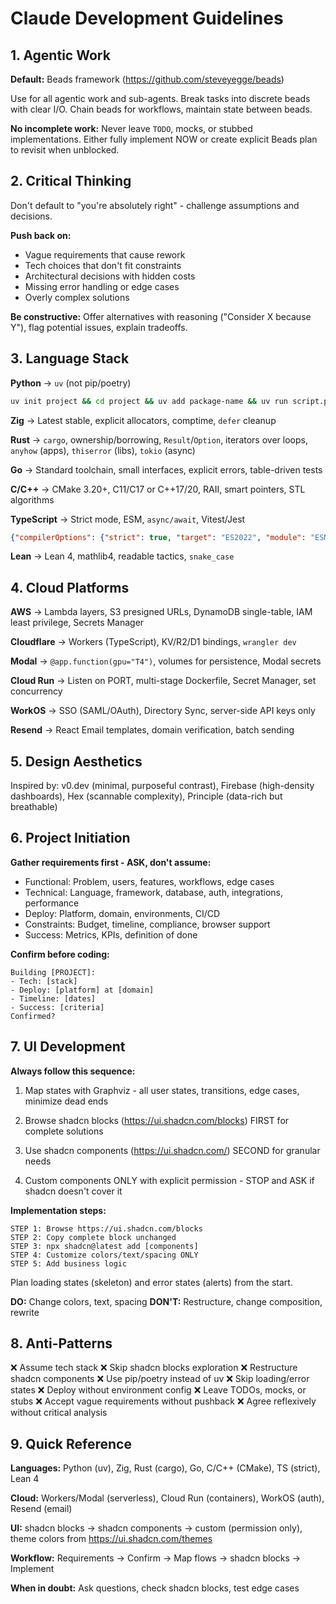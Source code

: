 # Claude Development Guidelines

## 1. Agentic Work
**Default:** Beads framework (https://github.com/steveyegge/beads)

Use for all agentic work and sub-agents. Break tasks into discrete beads with clear I/O. Chain beads for workflows, maintain state between beads.

**No incomplete work:** Never leave `TODO`, mocks, or stubbed implementations. Either fully implement NOW or create explicit Beads plan to revisit when unblocked.

## 2. Critical Thinking
Don't default to "you're absolutely right" - challenge assumptions and decisions.

**Push back on:**
- Vague requirements that cause rework
- Tech choices that don't fit constraints
- Architectural decisions with hidden costs
- Missing error handling or edge cases
- Overly complex solutions

**Be constructive:** Offer alternatives with reasoning ("Consider X because Y"), flag potential issues, explain tradeoffs.

## 3. Language Stack

**Python** → `uv` (not pip/poetry)
```bash
uv init project && cd project && uv add package-name && uv run script.py
```

**Zig** → Latest stable, explicit allocators, comptime, `defer` cleanup

**Rust** → `cargo`, ownership/borrowing, `Result`/`Option`, iterators over loops, `anyhow` (apps), `thiserror` (libs), `tokio` (async)

**Go** → Standard toolchain, small interfaces, explicit errors, table-driven tests

**C/C++** → CMake 3.20+, C11/C17 or C++17/20, RAII, smart pointers, STL algorithms

**TypeScript** → Strict mode, ESM, `async/await`, Vitest/Jest
```json
{"compilerOptions": {"strict": true, "target": "ES2022", "module": "ESNext"}}
```

**Lean** → Lean 4, mathlib4, readable tactics, `snake_case`

## 4. Cloud Platforms

**AWS** → Lambda layers, S3 presigned URLs, DynamoDB single-table, IAM least privilege, Secrets Manager

**Cloudflare** → Workers (TypeScript), KV/R2/D1 bindings, `wrangler dev`

**Modal** → `@app.function(gpu="T4")`, volumes for persistence, Modal secrets

**Cloud Run** → Listen on PORT, multi-stage Dockerfile, Secret Manager, set concurrency

**WorkOS** → SSO (SAML/OAuth), Directory Sync, server-side API keys only

**Resend** → React Email templates, domain verification, batch sending

## 5. Design Aesthetics

Inspired by: v0.dev (minimal, purposeful contrast), Firebase (high-density dashboards), Hex (scannable complexity), Principle (data-rich but breathable)

## 6. Project Initiation

**Gather requirements first - ASK, don't assume:**
- Functional: Problem, users, features, workflows, edge cases
- Technical: Language, framework, database, auth, integrations, performance
- Deploy: Platform, domain, environments, CI/CD
- Constraints: Budget, timeline, compliance, browser support
- Success: Metrics, KPIs, definition of done

**Confirm before coding:**
```
Building [PROJECT]:
- Tech: [stack]
- Deploy: [platform] at [domain]
- Timeline: [dates]
- Success: [criteria]
Confirmed?
```

## 7. UI Development

**Always follow this sequence:**

1. Map states with Graphviz - all user states, transitions, edge cases, minimize dead ends

2. Browse shadcn blocks (https://ui.shadcn.com/blocks) FIRST for complete solutions

3. Use shadcn components (https://ui.shadcn.com/) SECOND for granular needs

4. Custom components ONLY with explicit permission - STOP and ASK if shadcn doesn't cover it

**Implementation steps:**
```
STEP 1: Browse https://ui.shadcn.com/blocks
STEP 2: Copy complete block unchanged
STEP 3: npx shadcn@latest add [components]
STEP 4: Customize colors/text/spacing ONLY
STEP 5: Add business logic
```

Plan loading states (skeleton) and error states (alerts) from the start.

**DO:** Change colors, text, spacing
**DON'T:** Restructure, change composition, rewrite

## 8. Anti-Patterns
❌ Assume tech stack
❌ Skip shadcn blocks exploration
❌ Restructure shadcn components
❌ Use pip/poetry instead of uv
❌ Skip loading/error states
❌ Deploy without environment config
❌ Leave TODOs, mocks, or stubs
❌ Accept vague requirements without pushback
❌ Agree reflexively without critical analysis

## 9. Quick Reference

**Languages:** Python (uv), Zig, Rust (cargo), Go, C/C++ (CMake), TS (strict), Lean 4

**Cloud:** Workers/Modal (serverless), Cloud Run (containers), WorkOS (auth), Resend (email)

**UI:** shadcn blocks → shadcn components → custom (permission only), theme colors from https://ui.shadcn.com/themes

**Workflow:** Requirements → Confirm → Map flows → shadcn blocks → Implement

**When in doubt:** Ask questions, check shadcn blocks, test edge cases
